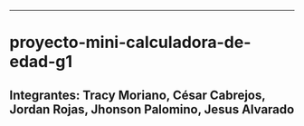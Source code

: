 - -----------    ----------------------------------------------------------------------------
# proyecto-mini-calculadora-de-edad-g1
Integrantes: Tracy Moriano, César Cabrejos, Jordan Rojas, Jhonson Palomino, Jesus Alvarado
--------------------------------------------------------------------------------------------